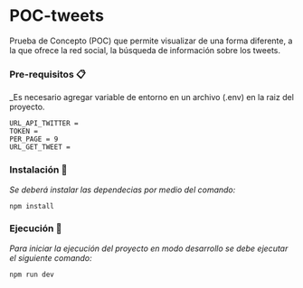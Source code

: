 # POC-tweets
 Prueba de Concepto (POC) que permite visualizar de una forma diferente, a la que ofrece la red social, la búsqueda de información sobre los tweets.

### Pre-requisitos 📋

_Es necesario agregar variable de entorno en un archivo (.env) en la raiz del proyecto. 

```
URL_API_TWITTER = 
TOKEN =
PER_PAGE = 9
URL_GET_TWEET =
```
### Instalación 🔧

_Se deberá instalar las dependecias por medio del comando:_

```
npm install
```

### Ejecución 🚀

_Para iniciar la ejecución del proyecto en modo desarrollo se debe ejecutar el siguiente comando:_

```
npm run dev
```

